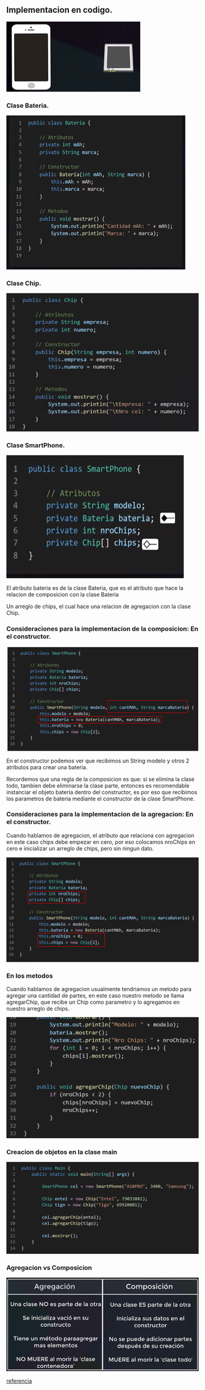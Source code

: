## Implementacion en codigo.

![celular](/imagenesjava/celular6.png)


### Clase Bateria.


![clasebateria](/imagenesjava/clasebateria.png)

### Clase Chip.


![clasechip](/imagenesjava/clasechip.png)

### Clase SmartPhone.

![clasecelular](/imagenesjava/clasecelular.png)



El atributo bateria es de la clase Bateria, que es el atributo que hace la relacion de composicion con la clase Bateria

Un arreglo de chips, el cual hace una relacion de agregacion con la clase Chip.


### Consideraciones para la implementacion de la composicion: En el constructor.

![constructorcel](/imagenesjava/constructorcel.png)

En el constructor podemos ver que recibimos un String modelo y otros 2 atributos para crear una bateria.

Recordemos que una regla de la composicion es que:  si se elimina la clase todo, tambien debe eliminarse la clase parte, entonces es recomendable instanciar
el objeto bateria dentro del constructor, es por eso que recibimos los parametros de bateria mediante el constructor de la clase SmartPhone.

### Consideraciones para la implementacion de la agregacion: En el constructor.

Cuando hablamos de agregacion, el atributo que relaciona con agregacion en este caso chips debe empezar en cero, por eso colocamos nroChips en cero e inicializar un arreglo de chips, pero sin ningun dato.

![constructoragregacion](/imagenesjava/constructoragregacion.png)


### En los metodos

Cuando hablamos de agregacion usualmente tendriamos un metodo para agregar una cantidad de partes, en este caso nuestro metodo se llama agregarChip, que recibe un Chip como parametro y lo agregamos en nuestro arreglo de chips. 


![metodosarreglo](/imagenesjava/metodosarreglo.png)


### Creacion de objetos en la clase main

![creacionobjeto](/imagenesjava/creacionobjeto.png)

### Agregacion vs Composicion

![tablas](/imagenesjava/tablas.png)


[referencia](https://www.youtube.com/watch?v=U9-iM-gA7-E)